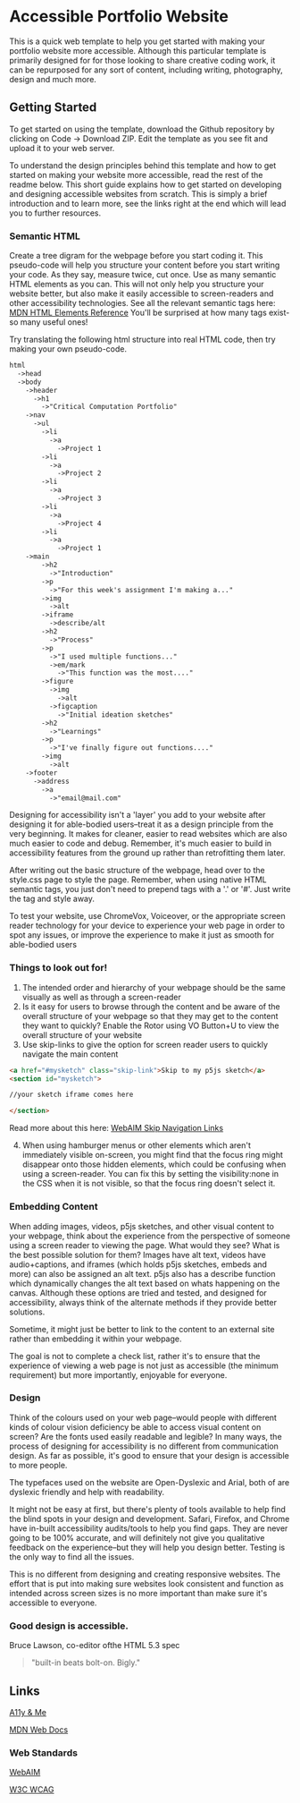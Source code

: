 # Accessible Portfolio Website

This is a quick web template to help you get started with making your portfolio website more accessible. Although this particular template is primarily designed for for those looking to share creative coding work, it can be repurposed for any sort of content, including writing, photography, design and much more. 

## Getting Started

To get started on using the template, download the Github repository by clicking on Code -> Download ZIP. Edit the template as you see fit and upload it to your web server. 

To understand the design principles behind this template and how to get started on making your website more accessible, read the rest of the readme below. This short guide explains how to get started on developing and designing accessible websites from scratch. This is simply a brief introduction and to learn more, see the links right at the end which will lead you to further resources.


### Semantic HTML

Create a tree digram for the webpage before you start coding it. This pseudo-code will help you structure your content before you start writing your code. As they say, measure twice, cut once. Use as many semantic HTML elements as you can. This will not only help you structure your website better, but also make it easily accessible to screen-readers and other accessibility technologies. See all the relevant semantic tags here: [MDN HTML Elements Reference](https://developer.mozilla.org/en-US/docs/Web/HTML/Element) You'll be surprised at how many tags exist-so many useful ones!


Try translating the following html structure into real HTML code, then try making your own pseudo-code.

```html
html
  ->head
  ->body
    ->header
      ->h1
        ->"Critical Computation Portfolio"
    ->nav
      ->ul
        ->li
          ->a
            ->Project 1
        ->li
          ->a
            ->Project 2
        ->li
          ->a
            ->Project 3
        ->li
          ->a
            ->Project 4
        ->li
          ->a
            ->Project 1
    ->main
        ->h2
          ->"Introduction"
        ->p
          ->"For this week's assignment I'm making a..."
        ->img
          ->alt
        ->iframe
          ->describe/alt
        ->h2
          ->"Process"
        ->p
          ->"I used multiple functions..."
          ->em/mark
            ->"This function was the most...."
        ->figure
          ->img
            ->alt
          ->figcaption
            ->"Initial ideation sketches"
        ->h2
          ->"Learnings"
        ->p
          ->"I've finally figure out functions...."
        ->img
          ->alt
    ->footer
      ->address
        ->a
          ->"email@mail.com" 
```

Designing for accessibility isn't a 'layer' you add to your website after designing it for able-bodied users–treat it as a design principle from the very beginning. It makes for cleaner, easier to read websites which are also much easier to code and debug. Remember, it's much easier to build in accessibility features from the ground up rather than retrofitting them later.

After writing out the basic structure of the webpage, head over to the style.css page to style the page. Remember, when using native HTML semantic tags, you just don't need to prepend tags with a '.' or '#'. Just write the tag and style away.
 
To test your website, use ChromeVox, Voiceover, or the appropriate screen reader technology for your device to experience your web page in order to spot any issues, or improve the experience to make it just as smooth for able-bodied users

### Things to look out for!

1. The intended order and hierarchy of your webpage should be the same visually as well as through a screen-reader
2. Is it easy for users to browse through the content and be aware of the overall structure of your webpage so that they may get to the content they want to quickly? Enable the Rotor using VO Button+U to view the overall structure of your website
3. Use skip-links to give the option for screen reader users to quickly navigate the main content 

```html
<a href="#mysketch" class="skip-link">Skip to my p5js sketch</a>
<section id="mysketch">

//your sketch iframe comes here

</section>
```

Read more about this here: [WebAIM Skip Navigation Links](https://webaim.org/techniques/skipnav/)

4. When using hamburger menus or other elements which aren't immediately visible on-screen, you might find that the focus ring might disappear onto those hidden elements, which could be confusing when using a screen-reader. You can fix this by setting the visibility:none in the CSS when it is not visible, so that the focus ring doesn't select it.
 

### Embedding Content

When adding images, videos, p5js sketches, and other visual content to your webpage, think about the experience from the perspective of someone using a screen reader to viewing the page. What would they see? What is the best possible solution for them? Images have alt text, videos have audio+captions, and iframes (which holds p5js sketches, embeds and more) can also be assigned an alt text. p5js also has a describe function which dynamically changes the alt text based on whats happening on the canvas. Although these options are tried and tested, and designed for accessibility, always think of the alternate methods if they provide better solutions.

Sometime, it might just be better to link to the content to an external site rather than embedding it within your webpage. 

The goal is not to complete a check list, rather it's to ensure that the experience of viewing a web page is not just as accessible (the minimum requirement) but more importantly, enjoyable for everyone.

### Design

 Think of the colours used on your web page–would people with different kinds of colour vision deficiency be able to access visual content on screen? Are the fonts used easily readable and legible? In many ways, the process of designing for accessibility is no different from communication design. As far as possible, it's good to ensure that your design is accessible to more people.

 The typefaces used on the website are Open-Dyslexic and Arial, both of are dyslexic friendly and help with readability. 
 
 It might not be easy at first, but there's plenty of tools available to help find the blind spots in your design and development. Safari, Firefox, and Chrome have in-built accessibility audits/tools to help you find gaps. They are never going to be 100% accurate, and will definitely not give you qualitative feedback on the experience–but they will help you design better. Testing is the only way to find all the issues. 

This is no different from designing and creating responsive websites. The effort that is put into making sure websites look consistent and function as intended across screen sizes is no more important than make sure it's accessible to everyone.

### Good design is accessible.


Bruce Lawson, co-editor ofthe HTML 5.3 spec
> "built-in beats bolt-on. Bigly."


## Links

[A11y & Me](https://a11y.me)

[MDN Web Docs](https://developer.mozilla.org/en-US/docs/Web/Accessibility)

### Web Standards

[WebAIM](https://webaim.org)

[W3C WCAG](https://www.w3.org/WAI/standards-guidelines/wcag/)
